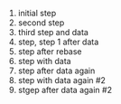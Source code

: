 1. initial step
2. second step
3. third step and data
4. step, step 1 after data 
5. step after rebase
6. step with data
7. step after data again
8. step with data again #2
9. stgep after data again #2